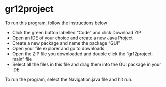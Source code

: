 # gr12project

To run this program, follow the instructions below

* Click the green button labelled “Code” and click Download ZIP
* Open an IDE of your choice and create a new Java Project
* Create a new package and name the package “GUI”
* Open your file explorer and go to downloads
* Open the ZIP file you downloaded and double click the “gr12project-main” file
* Select all the files in this file and drag them into the GUI package in your IDE

To run the program, select the Navigation.java file and hit run.
